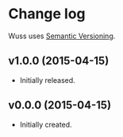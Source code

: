 # Change log

Wuss uses [Semantic Versioning][].

## v1.0.0 (2015-04-15)

-   Initially released.

## v0.0.0 (2015-04-15)

-   Initially created.

[semantic versioning]: http://semver.org/spec/v2.0.0.html
